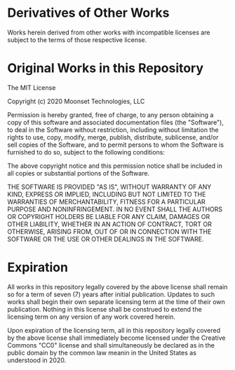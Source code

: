 # Derivatives of Other Works

Works herein derived from other works with incompatible licenses are subject
to the terms of those respective license.

# Original Works in this Repository

The MIT License

Copyright (c) 2020 Moonset Technologies, LLC

Permission is hereby granted, free of charge, to any person obtaining a copy
of this software and associated documentation files (the "Software"), to deal
in the Software without restriction, including without limitation the rights
to use, copy, modify, merge, publish, distribute, sublicense, and/or sell
copies of the Software, and to permit persons to whom the Software is
furnished to do so, subject to the following conditions:

The above copyright notice and this permission notice shall be included in
all copies or substantial portions of the Software.

THE SOFTWARE IS PROVIDED "AS IS", WITHOUT WARRANTY OF ANY KIND, EXPRESS OR
IMPLIED, INCLUDING BUT NOT LIMITED TO THE WARRANTIES OF MERCHANTABILITY,
FITNESS FOR A PARTICULAR PURPOSE AND NONINFRINGEMENT. IN NO EVENT SHALL THE
AUTHORS OR COPYRIGHT HOLDERS BE LIABLE FOR ANY CLAIM, DAMAGES OR OTHER
LIABILITY, WHETHER IN AN ACTION OF CONTRACT, TORT OR OTHERWISE, ARISING FROM,
OUT OF OR IN CONNECTION WITH THE SOFTWARE OR THE USE OR OTHER DEALINGS IN
THE SOFTWARE.

# Expiration

All works in this repository legally covered by the above license shall remain
so for a term of seven (7) years after initial publication.  Updates to such
works shall begin their own separate licensing term at the time of their own
publication.  Nothing in this license shall be construed to extend the
licensing term on any version of any work covered herein.

Upon expiration of the licensing term, all in this repository legally covered
by the above license shall immediately become licensed under the Creative
Commons "CC0" license and shall simultaneously be declared as in the public
domain by the common law meanin in the United States as understood in 2020.

